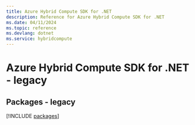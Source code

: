 ```yaml
---
title: Azure Hybrid Compute SDK for .NET
description: Reference for Azure Hybrid Compute SDK for .NET
ms.date: 04/11/2024
ms.topic: reference
ms.devlang: dotnet
ms.service: hybridcompute
---
```

# Azure Hybrid Compute SDK for .NET - legacy
## Packages - legacy
[!INCLUDE [packages](hybrid-compute-index.md)]